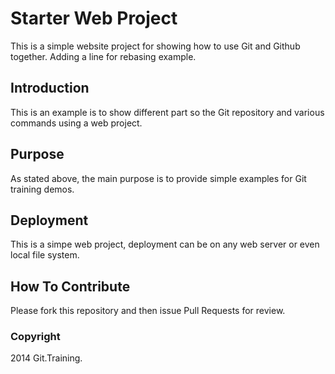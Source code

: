 # Starter Web Project

This is a simple website project for showing how to use Git and Github together. Adding a line for rebasing example.

## Introduction

This is an example is to show different part so the Git repository and various commands using a web project.

## Purpose 

As stated above, the main purpose is to provide simple examples for Git training demos. 

## Deployment

This is a simpe web project, deployment can be on any web server or even local file system.

## How To Contribute 

Please fork this repository and then issue Pull Requests for review. 

### Copyright


2014 Git.Training.
